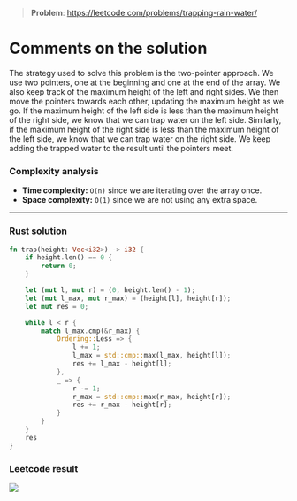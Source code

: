> **Problem**: https://leetcode.com/problems/trapping-rain-water/

# Comments on the solution

The strategy used to solve this problem is the two-pointer approach. We use two pointers, one at the beginning and one at the end of the array. We also keep track of the maximum height of the left and right sides. We then move the pointers towards each other, updating the maximum height as we go. If the maximum height of the left side is less than the maximum height of the right side, we know that we can trap water on the left side. Similarly, if the maximum height of the right side is less than the maximum height of the left side, we know that we can trap water on the right side. We keep adding the trapped water to the result until the pointers meet.

### Complexity analysis

* **Time complexity:** `O(n)` since we are iterating over the array once.
* **Space complexity:** `O(1)` since we are not using any extra space.

---

### Rust solution

```rust
fn trap(height: Vec<i32>) -> i32 {
    if height.len() == 0 {
        return 0;
    }

    let (mut l, mut r) = (0, height.len() - 1);
    let (mut l_max, mut r_max) = (height[l], height[r]);
    let mut res = 0;

    while l < r {
        match l_max.cmp(&r_max) {
            Ordering::Less => {
                l += 1;
                l_max = std::cmp::max(l_max, height[l]);
                res += l_max - height[l];
            },
            _ => {
                r -= 1;
                r_max = std::cmp::max(r_max, height[r]);
                res += r_max - height[r];
            }
        }
    }
    res
}
```

### Leetcode result

![](https://i.imgur.com/jzsT7bu.png)
